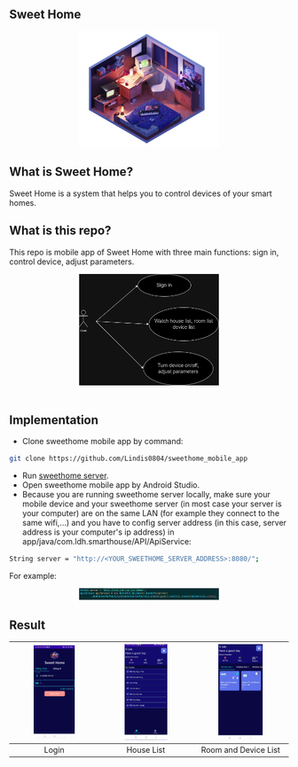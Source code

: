 ## Sweet Home
<div align="center">
<img src="./images/bedroom.png" style="width:50%"/>
<br/>
</div>

## What is Sweet Home?

Sweet Home is a system that helps you to control devices of your smart homes.

## What is this repo?

This repo is mobile app of Sweet Home with three main functions: sign in, control device, adjust parameters.
<br/>
<div align="center">
<img src="./images/user_usecase.png" style="width:50%"/>
</div>
<br/>

## Implementation

- Clone sweethome mobile app by command:
```bash
git clone https://github.com/Lindis0804/sweethome_mobile_app
```
- Run [sweethome server](https://github.com/Lindis0804/sweethome_backend).
- Open sweethome mobile app by Android Studio.
- Because you are running sweethome server locally, make sure your mobile device and your sweethome server (in most case your server is your computer) are on the same LAN (for example they connect to the same wifi,...) and you have to config server address (in this case, server address is your computer's ip address) in app/java/com.ldh.smarthouse/API/ApiService:
```bash
String server = "http://<YOUR_SWEETHOME_SERVER_ADDRESS>:8080/";
```
For example:
<br/>
<div align="center" >
<img src="./images/config_server_address.png" style="width:50%"/>
</div>


## Result

|<img src="./images/login_page.png" style="width:50%">|<img src="./images/home_list.png" style="width:50%">|<img src="./images/home_detail.png" style="width:50%">|
|-----------------------------------------------------|-----------------------------------------------------|-----------------------------------------------------|
|<div align="center">Login</div>|<div align="center">House List</div>|<div align="center">Room and Device List</div>|